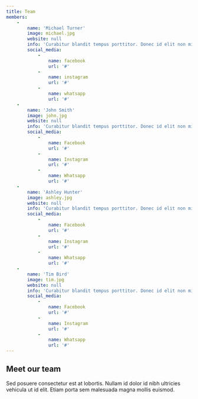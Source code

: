 ```yaml
---
title: Team
members:
    -
        name: 'Michael Turner'
        image: michael.jpg
        website: null
        info: 'Curabitur blandit tempus porttitor. Donec id elit non mi porta gravida at eget metus. Cum sociis natoque penatibus et magnis dis parturient montes, nascetur ridiculus mus.'
        social_media:
            -
                name: facebook
                url: '#'
            -
                name: instagram
                url: '#'
            -
                name: whatsapp
                url: '#'
    -
        name: 'John Smith'
        image: john.jpg
        website: null
        info: 'Curabitur blandit tempus porttitor. Donec id elit non mi porta gravida at eget metus. Cum sociis natoque penatibus et magnis dis parturient montes, nascetur ridiculus mus.'
        social_media:
            -
                name: Facebook
                url: '#'
            -
                name: Instagram
                url: '#'
            -
                name: Whatsapp
                url: '#'
    -
        name: 'Ashley Hunter'
        image: ashley.jpg
        website: null
        info: 'Curabitur blandit tempus porttitor. Donec id elit non mi porta gravida at eget metus. Cum sociis natoque penatibus et magnis dis parturient montes, nascetur ridiculus mus.'
        social_media:
            -
                name: Facebook
                url: '#'
            -
                name: Instagram
                url: '#'
            -
                name: Whatsapp
                url: '#'
    -
        name: 'Tim Bird'
        image: tim.jpg
        website: null
        info: 'Curabitur blandit tempus porttitor. Donec id elit non mi porta gravida at eget metus. Cum sociis natoque penatibus et magnis dis parturient montes, nascetur ridiculus mus.'
        social_media:
            -
                name: Facebook
                url: '#'
            -
                name: Instagram
                url: '#'
            -
                name: Whatsapp
                url: '#'
---
```


## Meet our team
Sed posuere consectetur est at lobortis. Nullam id dolor id nibh ultricies vehicula ut id elit. Etiam porta sem malesuada magna mollis euismod.
